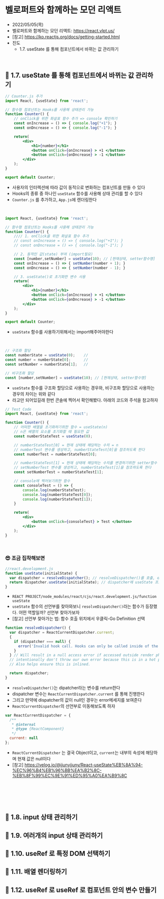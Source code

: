 # 벨로퍼트와 함께하는 모던 리액트
- 2022/05/05(목)
- 벨로퍼트와 함께하는 모던 리액트: https://react.vlpt.us/
- [참고] https://ko.reactjs.org/docs/getting-started.html
- 진도 
    - 1.7. useState 를 통해 컴포넌트에서 바뀌는 값 관리하기

<br>

## 💬 1.7. useState 를 통해 컴포넌트에서 바뀌는 값 관리하기
```jsx
// Counter.js 추가 
import React, {useState} from 'react';

// 함수형 컴포넌트는 Hooks를 사용해 상태관리 가능 
function Counter() {
    // onClick을 위한 화살표 함수 추가 => console 확인하기
    const onIncrease = () => { console.log("+1"); }
    const onDncrease = () => { console.log("-1"); }

    return(
        <div>
            <h1>{number}</h1>
            <button onClick={onIncrease} > +1 </button>
            <button onClick={onDncrease} > -1 </button>
        </div>
    );
}

export default Counter;
```
- 사용자의 인터렉션에 따라 값이 동적으로 변화하는 컴포넌트를 만들 수 있다
- Hooks의 종류 중 하나인 `useState` 함수를 사용해 상태 관리를 할 수 있다
- `Counter.js` 를 추가하고, `App.js`에 렌더링한다

<br>

```jsx
import React, {useState} from 'react';

// 함수형 컴포넌트는 Hooks를 사용해 상태관리 가능 
function Counter() {
    //// 1. onClick을 위한 화살표 함수 추가
    // const onIncrease = () => { console.log("+1"); }
    // const onDncrease = () => { console.log("-1"); }

    // 2. 동적인 값(state) 부여 (import필요)
    const [number,setNumber] = useState(10); // [현재상태, setter함수명]
    const onIncrease = () => { setNumber(number + 1); }
    const onDncrease = () => { setNumber(number - 1); }

    // 3. useState()로 초기화한 변수 사용
    return(
        <div>
            <h1>{number}</h1>
            <button onClick={onIncrease} > +1 </button>
            <button onClick={onDncrease} > -1 </button>
        </div>
    );
}

export default Counter;
```
- `useState` 함수를 사용하기위해서는 import해주어야한다

<br>

```jsx
// 구조화 할당  
const numberState = useState(0);    // 
const number = numberState[0];      //
const setNumber = numberState[1];   //
```
```jsx
// 비구조화 할당
const [number,setNumber] = useState(10); // [현재상태, setter함수명]
```
- `useState` 함수를 구조화 할당으로 사용하는 경우와, 비구조화 할당으로 사용하는 경우의 차이는 위와 같다
- 라고만 되어있길래 한번 콘솔에 찍어서 확인해봤다. 아래의 코드와 주석을 참고하자

```jsx
// Test Code
import React, {useState} from 'react';

function Counter() {
    // 어떠한 배열을 초기화하기위한 함수 = useState(n)
    // n은 배열의 요소를 초기화할 때 필요한 값
    const numberStateTest = useState(0);        

    // numberStateTest[0] = 현재 상태에 해당하는 수치 = n
    // numberTest 변수를 생성하고, numberStateTest[0]을 참조하도록 한다
    const numberTest = numberStateTest[0];      

    // numberStateTest[1] = 현재 상태에 해당하는 수치를 변경하기위한 setter함수
    // setNumberTest 변수를 생성하고, numberStateTest[1]을 참조하도록 한다
    const setNumberTest = numberStateTest[1];   

    // console에 찍어보기위한 함수
    const consoleTest = () => {
        console.log(numberStateTest);
        console.log(numberStateTest[0]);
        console.log(numberStateTest[1]);
    }

    return(
        <div>
            <button onClick={consoleTest} > Test </button>
        </div>
    );
}
```

<br>

### 😎 조금 집착해보면
```javascript
//react.development.js
function useState(initialState) {
  var dispatcher = resolveDispatcher(); // resolveDispatcher()를 호출, dispatcher 반환 
  return dispatcher.useState(initialState); // dispatcher에 useState 프로퍼티 추가, 초기값 지정
}
```
- `REACT PROJECT/node_modules/react/cjs/react.development.js/function useState` 
- `useState` 함수의 선언부를 찾아와보니 `resolveDispatcher()`라는 함수가 등장했다. 어떤 역할일까? 선언부 찾아가보자
- [참고] 선언부 찾아가는 법: 함수 호출 위치에서 우클릭-Go Definition 선택

```javascript
function resolveDispatcher() {
  var dispatcher = ReactCurrentDispatcher.current;
  {
    if (dispatcher === null) {
      error('Invalid hook call. Hooks can only be called inside of the body of a function component. This could happen for' + ' one of the following reasons:\n' + '1. You might have mismatching versions of React and the renderer (such as React DOM)\n' + '2. You might be breaking the Rules of Hooks\n' + '3. You might have more than one copy of React in the same app\n' + 'See https://reactjs.org/link/invalid-hook-call for tips about how to debug and fix this problem.');
    }
  } // Will result in a null access error if accessed outside render phase. We
  // intentionally don't throw our own error because this is in a hot path.
  // Also helps ensure this is inlined.

  return dispatcher;
}
```
- `resolveDispatcher()`는 dipatcher라는 변수를 return한다
- dispatcher 변수는 `ReactCurrentDispatcher.current` 를 통해 진행한다
- 그리고 만약에 dispatcher의 값이 null인 경우는 error메세지를 보여준다
- `ReactCurrentDispatcher`의 선언부로 이동해보도록 하자

```javascript
var ReactCurrentDispatcher = {
  /**
   * @internal
   * @type {ReactComponent}
   */
  current: null
};
```
- `ReactCurrentDispatcher` 는 결국 Object이고, `current`는 내부의 속성에 해당하며 현재 값은 null이다
- [참고] https://velog.io/@jjunyjjuny/React-useState%EB%8A%94-%EC%96%B4%EB%96%BB%EA%B2%8C-%EB%8F%99%EC%9E%91%ED%95%A0%EA%B9%8C 

<br>
<br>
<br>
<br>

## 💬 1.8. input 상태 관리하기
## 💬 1.9. 여러개의 input 상태 관리하기
## 💬 1.10. useRef 로 특정 DOM 선택하기
## 💬 1.11. 배열 렌더링하기
## 💬 1.12. useRef 로 useRef 로 컴포넌트 안의 변수 만들기
